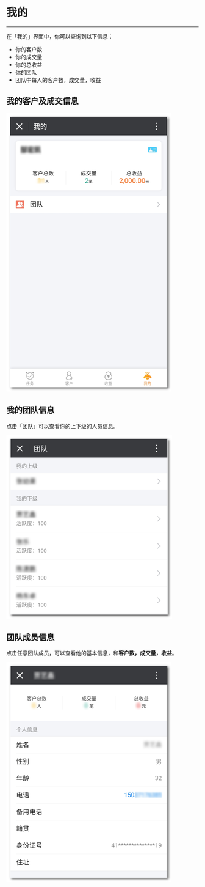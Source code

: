 # 我的

---

在「我的」界面中，你可以查询到以下信息：

* 你的客户数
* 你的成交量
* 你的总收益
* 你的团队
* 团队中每人的客户数，成交量，收益

## 我的客户及成交信息

![](/assets/我的-界面.png)

## 我的团队信息

点击「团队」可以查看你的上下级的人员信息。

![](/assets/我的-团队.png)

## 团队成员信息

点击任意团队成员，可以查看他的基本信息，和**客户数，成交量，收益**。

![](/assets/我的-下级.png)

